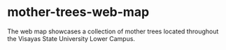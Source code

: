 # mother-trees-web-map
The web map showcases a collection of mother trees located throughout the Visayas State University Lower Campus.
